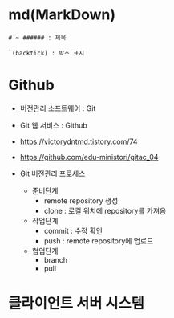 # md(MarkDown)

```
# ~ ###### : 제목

`(backtick) : 박스 표시
```

# Github

- 버전관리 소프트웨어 : Git
- Git 웹 서비스 : Github
- https://victorydntmd.tistory.com/74
- https://github.com/edu-ministori/gitac_04

- Git 버전관리 프로세스
  - 준비단계
    - remote repository 생성
    - clone : 로컬 위치에 repository를 가져옴
  - 작업단계
    - commit : 수정 확인
    - push : remote repository에 업로드
  - 협업단계
    - branch
    - pull

# 클라이언트 서버 시스템
